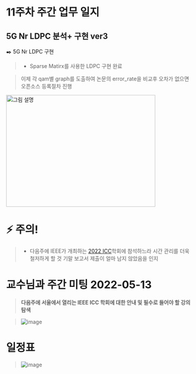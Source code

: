 # 11주차 주간 업무 일지 
## 5G Nr LDPC 분석+ 구현 ver3
✒️  5G Nr LDPC 구현 
> + Sparse Matirx를 사용한 LDPC 구현 완료   

> 이제 각 qam별 graph를 도출하여 논문의 error_rate을 비교후 오차가 없으면 오픈소스 등록절차 진행 
<img src="https://user-images.githubusercontent.com/45085563/170337961-36dbf8e2-0687-4ce7-9391-5881756560b5.png" width="400" height="300" alt="그림 설명" />




# ⚡  주의!
> + 다음주에 IEEE가 개최하는 [2022 ICC](https://icc2022.ieee-icc.org/)학회에 참석하느라 시간 관리를 더욱 철저하게 할 것
> 기말 보고서 제출이 얼마 남지 않았음을 인지


# 교수님과 주간 미팅 2022-05-13
> **다음주에 서울에서 열리는 IEEE ICC 학회에 대한 안내 및 필수로 들어야 할 강의 탐색**

> ![image](https://user-images.githubusercontent.com/45085563/170332922-9126cf32-c5c3-4259-9aef-530d36365b44.png)
# 일정표 
> ![image](https://user-images.githubusercontent.com/45085563/170344962-e048dc72-d579-40d6-8b7a-f8b2032bc41f.png)
